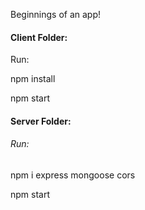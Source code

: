 Beginnings of an app! 

#### Client Folder:

Run:

npm install

npm start

#### Server Folder:

###### Run:

npm i express mongoose cors

npm start
